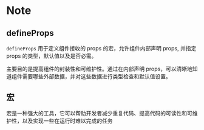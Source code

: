 # Note

## defineProps

`defineProps` 用于定义组件接收的 props 的宏，允许组件内部声明 props, 并指定 props 的类型，默认值以及是否必需。

主要目的是提高组件的封装性和可维护性。通过在内部声明 props，可以清晰地知道组件需要哪些外部数据，并对这些数据进行类型检查和默认值设置。

## 宏

宏是一种强大的工具，它可以帮助开发者减少重复代码、提高代码的可读性和可维护性，以及实现一些在运行时难以完成的任务
